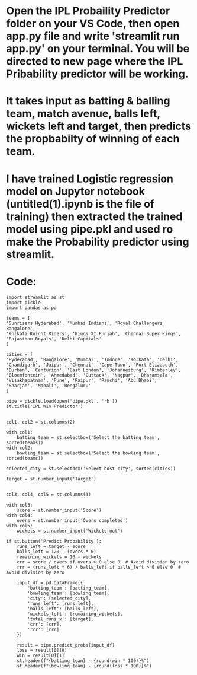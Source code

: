 # Open the IPL Probaility Predictor folder on your VS Code, then open app.py file and write 'streamlit run app.py' on your terminal. You will be directed to new page where the IPL Pribability predictor will be working.
# It takes input as batting & balling team, match avenue, balls left, wickets left and target, then predicts the propbabilty of winning of each team.
# I have trained Logistic regression model on Jupyter notebook (untitled(1).ipynb is the file of training) then extracted the trained model using pipe.pkl and used ro make the Probability predictor using streamlit.

# Code:

    import streamlit as st
    import pickle
    import pandas as pd

    teams = [
    'Sunrisers Hyderabad', 'Mumbai Indians', 'Royal Challengers Bangalore', 
    'Kolkata Knight Riders', 'Kings XI Punjab', 'Chennai Super Kings', 
    'Rajasthan Royals', 'Delhi Capitals'
    ]

    cities = [
    'Hyderabad', 'Bangalore', 'Mumbai', 'Indore', 'Kolkata', 'Delhi',
    'Chandigarh', 'Jaipur', 'Chennai', 'Cape Town', 'Port Elizabeth',
    'Durban', 'Centurion', 'East London', 'Johannesburg', 'Kimberley',
    'Bloemfontein', 'Ahmedabad', 'Cuttack', 'Nagpur', 'Dharamsala',
    'Visakhapatnam', 'Pune', 'Raipur', 'Ranchi', 'Abu Dhabi',
    'Sharjah', 'Mohali', 'Bengaluru'
    ]

    pipe = pickle.load(open('pipe.pkl', 'rb'))
    st.title('IPL Win Predictor')


    col1, col2 = st.columns(2)
    
    with col1:
        batting_team = st.selectbox('Select the batting team', sorted(teams))
    with col2:
        bowling_team = st.selectbox('Select the bowling team', sorted(teams))
    
    selected_city = st.selectbox('Select host city', sorted(cities))
    
    target = st.number_input('Target')


    col3, col4, col5 = st.columns(3)
    
    with col3:
        score = st.number_input('Score')
    with col4:
        overs = st.number_input('Overs completed')
    with col5:
        wickets = st.number_input('Wickets out')
    
    if st.button('Predict Probability'):
        runs_left = target - score
        balls_left = 120 - (overs * 6)
        remaining_wickets = 10 - wickets
        crr = score / overs if overs > 0 else 0  # Avoid division by zero
        rrr = (runs_left * 6) / balls_left if balls_left > 0 else 0  # Avoid division by zero

        input_df = pd.DataFrame({
            'batting_team': [batting_team],
            'bowling_team': [bowling_team],
            'city': [selected_city],
            'runs_left': [runs_left],
            'balls_left': [balls_left],
            'wickets_left': [remaining_wickets],
            'total_runs_x': [target],
            'crr': [crr],
            'rrr': [rrr]
        })
    
        result = pipe.predict_proba(input_df)
        loss = result[0][0]
        win = result[0][1]
        st.header(f"{batting_team} - {round(win * 100)}%")
        st.header(f"{bowling_team} - {round(loss * 100)}%")

